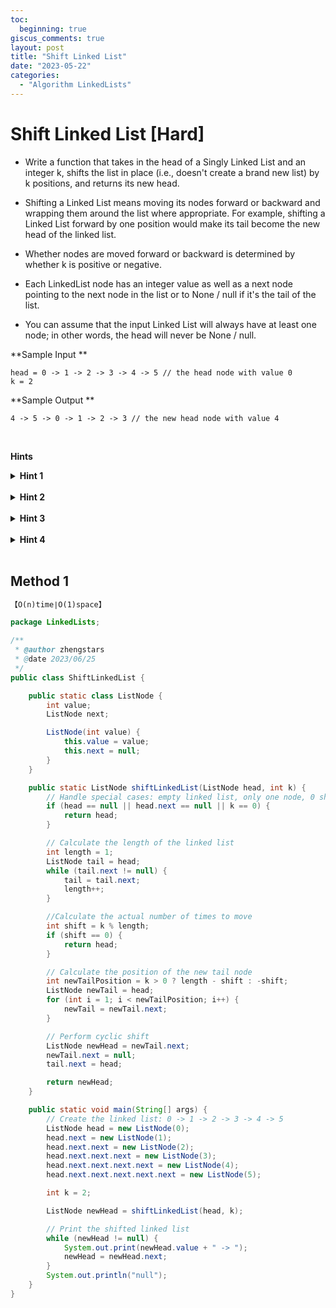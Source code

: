 ```yaml
---
toc:
  beginning: true
giscus_comments: true
layout: post
title: "Shift Linked List"
date: "2023-05-22"
categories:
  - "Algorithm LinkedLists"
---
```


# Shift Linked List [Hard]

- Write a function that takes in the head of a Singly Linked List and an integer k, shifts the list in place (i.e., doesn't create a brand new list) by k positions, and returns its new head.

- Shifting a Linked List means moving its nodes forward or backward and wrapping them around the list where appropriate. For example, shifting a Linked List forward by one position would make its tail become the new head of the linked list.

- Whether nodes are moved forward or backward is determined by whether k is positive or negative.

- Each LinkedList node has an integer value as well as a next node pointing to the next node in the list or to None / null if it's the tail of the list.

- You can assume that the input Linked List will always have at least one node; in other words, the head will never be None / null.



**Sample Input **

```
head = 0 -> 1 -> 2 -> 3 -> 4 -> 5 // the head node with value 0
k = 2
```

**Sample Output **

```
4 -> 5 -> 0 -> 1 -> 2 -> 3 // the new head node with value 4
```

<br>

**Hints**
<br>

<details> <summary><b>Hint 1</b></summary>
    <br>
    <i><strong>Putting aside the cases where k is a negative integer, where k is 0, or where k is larger than the length of the linked list, what does shifting the linked list by k positions entail exactly?</strong></i>
</details>





<br>

<details> <summary><b>Hint 2</b></summary>
    <br>
    <i><strong>Putting aside the cases mentioned in Hint #1, shifting the linked list by k positions means moving the last k nodes in the linked list to the front of the linked list. What nodes in the linked list will you actually need to mutate? </strong></i>
</details>





<br>



<details> <summary><b>Hint 3</b></summary>
    <br>
    <i><strong>There are four nodes that really matter in this entire process: the original tail of the linked list, which will point to the original head of the linked list, the original head of the linked list, which will be pointed to by the original tail of the linked list, the new tail of the linked list, and the new head of the linked list. Note that the new head is the node that the new tail points to in the original, unshifted linked list. </strong></i>
</details>




<br>



<details> <summary><b>Hint 4</b></summary>
    <br>
    <i><strong>You can find the original tail of the linked list by simply traversing the linked list, starting at the original head of the linked list that you're given. You can find the new tail of the linked list by moving k positions from the original tail if k is positive (which means moving to the (lengthOfList - k)th position in the list, and you can easily count the length of the list as you traverse it to find its original tail). You can access the new head of the linked list once you've found its new tail, since it's the new tail's original next node. How will you handle the trickier values of k? </strong></i>
</details>





<br>

## Method 1

```tex
【O(n)time∣O(1)space】
```

```java
package LinkedLists;

/**
 * @author zhengstars
 * @date 2023/06/25
 */
public class ShiftLinkedList {

    public static class ListNode {
        int value;
        ListNode next;

        ListNode(int value) {
            this.value = value;
            this.next = null;
        }
    }

    public static ListNode shiftLinkedList(ListNode head, int k) {
        // Handle special cases: empty linked list, only one node, 0 shift
        if (head == null || head.next == null || k == 0) {
            return head;
        }

        // Calculate the length of the linked list
        int length = 1;
        ListNode tail = head;
        while (tail.next != null) {
            tail = tail.next;
            length++;
        }

        //Calculate the actual number of times to move
        int shift = k % length;
        if (shift == 0) {
            return head;
        }

        // Calculate the position of the new tail node
        int newTailPosition = k > 0 ? length - shift : -shift;
        ListNode newTail = head;
        for (int i = 1; i < newTailPosition; i++) {
            newTail = newTail.next;
        }

        // Perform cyclic shift
        ListNode newHead = newTail.next;
        newTail.next = null;
        tail.next = head;

        return newHead;
    }

    public static void main(String[] args) {
        // Create the linked list: 0 -> 1 -> 2 -> 3 -> 4 -> 5
        ListNode head = new ListNode(0);
        head.next = new ListNode(1);
        head.next.next = new ListNode(2);
        head.next.next.next = new ListNode(3);
        head.next.next.next.next = new ListNode(4);
        head.next.next.next.next.next = new ListNode(5);

        int k = 2;

        ListNode newHead = shiftLinkedList(head, k);

        // Print the shifted linked list
        while (newHead != null) {
            System.out.print(newHead.value + " -> ");
            newHead = newHead.next;
        }
        System.out.println("null");
    }
}

```

